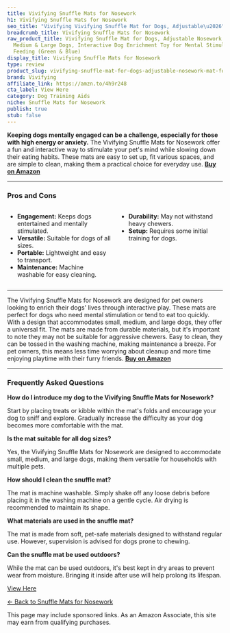 ```yaml
---
title: Vivifying Snuffle Mats for Nosework
h1: Vivifying Snuffle Mats for Nosework
seo_title: "Vivifying Vivifying Snuffle Mat for Dogs, Adjustable\u2026"
breadcrumb_title: Vivifying Snuffle Mats for Nosework
raw_product_title: Vivifying Snuffle Mat for Dogs, Adjustable Nosework Mat for Small,
  Medium & Large Dogs, Interactive Dog Enrichment Toy for Mental Stimulation & Slow
  Feeding (Green & Blue)
display_title: Vivifying Snuffle Mats for Nosework
type: review
product_slug: vivifying-snuffle-mat-for-dogs-adjustable-nosework-mat-for-small-medium-a7d46a14
brand: Vivifying
affiliate_link: https://amzn.to/4h9r248
cta_label: View Here
category: Dog Training Aids
niche: Snuffle Mats for Nosework
publish: true
stub: false
---
```


<div id="intro" class="full-width">
  <p><strong>Keeping dogs mentally engaged can be a challenge, especially for those with high energy or anxiety.</strong> The Vivifying Snuffle Mats for Nosework offer a fun and interactive way to stimulate your pet's mind while slowing down their eating habits. These mats are easy to set up, fit various spaces, and are simple to clean, making them a practical choice for everyday use. <a href="https://amzn.to/4h9r248" rel="nofollow sponsored noopener" target="_blank"><strong>Buy on Amazon</strong></a></p>
</div>

<hr />
<h3 id="pros-cons">Pros and Cons</h3>
<div class="pc-grid" style="display:grid;grid-template-columns:1fr 1fr;gap:16px;">
  <ul>
    <li><strong>Engagement:</strong> Keeps dogs entertained and mentally stimulated.</li>
    <li><strong>Versatile:</strong> Suitable for dogs of all sizes.</li>
    <li><strong>Portable:</strong> Lightweight and easy to transport.</li>
    <li><strong>Maintenance:</strong> Machine washable for easy cleaning.</li>
  </ul>
  <ul>
    <li><strong>Durability:</strong> May not withstand heavy chewers.</li>
    <li><strong>Setup:</strong> Requires some initial training for dogs.</li>
  </ul>
</div>
<hr />

<div class="full-width">
  <p>The Vivifying Snuffle Mats for Nosework are designed for pet owners looking to enrich their dogs' lives through interactive play. These mats are perfect for dogs who need mental stimulation or tend to eat too quickly. With a design that accommodates small, medium, and large dogs, they offer a universal fit. The mats are made from durable materials, but it's important to note they may not be suitable for aggressive chewers. Easy to clean, they can be tossed in the washing machine, making maintenance a breeze. For pet owners, this means less time worrying about cleanup and more time enjoying playtime with their furry friends. <a href="https://amzn.to/4h9r248" rel="nofollow sponsored noopener" target="_blank"><strong>Buy on Amazon</strong></a></p>
</div>

<hr />
<h3 id="faqs">Frequently Asked Questions</h3>

<p><strong>How do I introduce my dog to the Vivifying Snuffle Mats for Nosework?</strong></p>
<p>Start by placing treats or kibble within the mat's folds and encourage your dog to sniff and explore. Gradually increase the difficulty as your dog becomes more comfortable with the mat.</p>

<p><strong>Is the mat suitable for all dog sizes?</strong></p>
<p>Yes, the Vivifying Snuffle Mats for Nosework are designed to accommodate small, medium, and large dogs, making them versatile for households with multiple pets.</p>

<p><strong>How should I clean the snuffle mat?</strong></p>
<p>The mat is machine washable. Simply shake off any loose debris before placing it in the washing machine on a gentle cycle. Air drying is recommended to maintain its shape.</p>

<p><strong>What materials are used in the snuffle mat?</strong></p>
<p>The mat is made from soft, pet-safe materials designed to withstand regular use. However, supervision is advised for dogs prone to chewing.</p>

<p><strong>Can the snuffle mat be used outdoors?</strong></p>
<p>While the mat can be used outdoors, it's best kept in dry areas to prevent wear from moisture. Bringing it inside after use will help prolong its lifespan.</p>
<p><a class="btn" href="https://amzn.to/4h9r248" target="_blank" rel="nofollow sponsored noopener">View Here</a></p>
<p><a href="/roundups/dog-training-aids/snuffle-mats-for-nosework/">← Back to Snuffle Mats for Nosework</a></p>
<aside class="disclosure">This page may include sponsored links. As an Amazon Associate, this site may earn from qualifying purchases.</aside>
